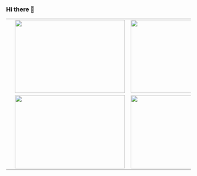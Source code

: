 ### Hi there 👋

|| | |
|---|---|---|
|| [<img width="300px" height="200px" src="https://github.com/user-attachments/assets/ecb63adc-e549-47a2-ad63-bcd1fcaac31a" />](https://blog.creco.dev/post/0a59aa9e-685d-4080-96ae-6b605b2bbc99/) | [<img width="300px" height="200px" src="https://github.com/user-attachments/assets/d10b6dca-e553-4128-a959-b93f9fc77d9d" />](https://blog.creco.dev/post/e403a714-d094-4641-8939-1fb7bb8b7758/) |
|| [<img width="300px" height="200px" src="https://github.com/user-attachments/assets/080d64c4-35a8-4af5-aacf-13005b5ee90b" />](https://blog.creco.dev/post/f6ab5489-47ef-4330-8059-8bbcf8e103df/) | [<img width="300px" height="200px" src="https://github.com/user-attachments/assets/de18835d-2a71-443f-ba84-17783395b682" />](https://blog.creco.dev/post/53382e3e-d366-4be5-bbcd-3cc0ff330582/) |


